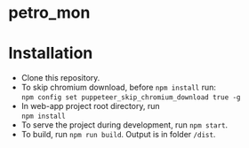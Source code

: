 # petro_mon

# Installation

* Clone this repository.
* To skip chromium download, before `npm install` run:  
```npm config set puppeteer_skip_chromium_download true -g```
* In web-app project root directory, run  
```npm install```
* To serve the project during development, run `npm start`.
* To build, run `npm run build`. Output is in folder `/dist`.
